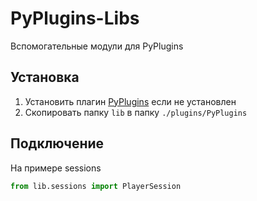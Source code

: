 # PyPlugins-Libs

Вспомогательные модули для PyPlugins

## Установка

1. Установить плагин <a href="//github.com/kapehh-karen/PyPlugins">PyPlugins</a> если не установлен
2. Скопировать папку `lib` в папку `./plugins/PyPlugins`

## Подключение

На примере sessions
```python
from lib.sessions import PlayerSession
```
